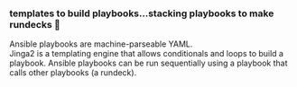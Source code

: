 ### templates to build playbooks...stacking playbooks to make rundecks 👋

Ansible playbooks are machine-parseable YAML.  
Jinga2 is a templating engine that allows conditionals and loops to build a playbook.
Ansible playbooks can be run sequentially using a playbook that calls other playbooks (a rundeck).

<!--
**sdncoder/sdncoder** is a ✨ _special_ ✨ repository because its `README.md` (this file) appears on your GitHub profile.

are some ideas to get you started:

- 🔭 I’m currently working on ...
- 🌱 I’m currently learning ...
- 👯 I’m looking to collaborate on ...
- 🤔 I’m looking for help with ...
- 💬 Ask me about ...
- 📫 How to reach me: ...
- 😄 Pronouns: ...
- ⚡ Fun fact: ...
-->
